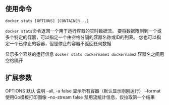 ## 使用命令

```
docker stats [OPTIONS] [CONTAINER...]
```

`docker stats`命令返回一个用于运行容器的实时数据流。
要将数据限制到一个或多个特定的容器，可以指定一个由空格分隔的容器名称或ID的列表。
您也可以指定一个已停止的容器，但是停止的容器不返回任何数据

显示多个容器的运行信息
`docker stats dockername1 dockername2`
容器名之间用空格隔开

## 扩展参数
OPTIONS	默认	说明
–all, -a	false	显示所有容器（默认显示刚刚运行）
–format		使用Go模板打印图像
–no-stream	false	禁用流统计信息，仅拉取第一个结果